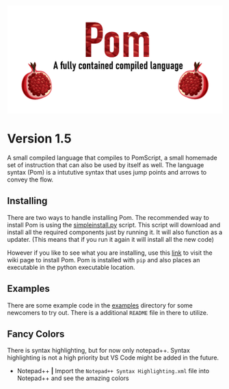 [![Pom Logo](https://raw.githubusercontent.com/MaceroniMan/Pom/master/pom_image.png "Pom Logo")](https://github.com/MaceroniMan/Pom)

# Version 1.5

A small compiled language that compiles to PomScript, a small homemade set of instruction that can also be used by itself as well. The language syntax (Pom) is a intututive syntax that uses jump points and arrows to convey the flow.

## Installing

There are two ways to handle installing Pom. The recommended way to install Pom is using the [simpleinstall.py](https://github.com/MaceroniMan/Pom/blob/master/simpleinstall.py) script. This script will download and install all the required components just by running it. It will also function as a updater. (This means that if you run it again it will install all the new code)

However if you like to see what you are installing, use this [link](https://github.com/MaceroniMan/Pom/wiki#installing) to visit the wiki page to install Pom. Pom is installed with `pip` and also places an executable in the python executable location.

## Examples

There are some example code in the [examples](https://github.com/MaceroniMan/Pom/tree/master/examples) directory for some newcomers to try out. There is a additional `README` file in there to utilize.

## Fancy Colors

There is syntax highlighting, but for now only notepad++. Syntax highlighting is not a high priority but VS Code might be added in the future.

* Notepad++ **|** Import the `Notepad++ Syntax Highlighting.xml` file into Notepad++ and see the amazing colors